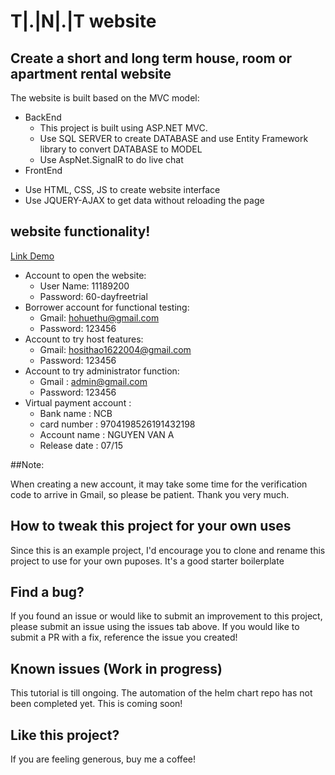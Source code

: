 # T|.|N|.|T website


## Create a short and long term house, room or apartment rental website

The website is built based on the MVC model:

+ BackEnd
  - This project is built using ASP.NET MVC.
  - Use SQL SERVER to create DATABASE and use Entity Framework library to convert DATABASE to MODEL
  - Use AspNet.SignalR to do live chat
+ FrontEnd
- Use HTML, CSS, JS to create website interface
- Use JQUERY-AJAX to get data without reloading the page

## website functionality!

<a href="http://cuthao-001-site1.ltempurl.com/" target="_blank">Link Demo</a>

- Account to open the website: 
  + User Name: 11189200
  + Password: 60-dayfreetrial
- Borrower account for functional testing:
  + Gmail: hohuethu@gmail.com
  + Password: 123456
- Account to try host features:
  + Gmail: hosithao1622004@gmail.com
  + Password: 123456
- Account to try administrator function:
  + Gmail : admin@gmail.com
  + Password: 123456
- Virtual payment account :
  + Bank name : NCB
  + card number : 9704198526191432198
  + Account name : NGUYEN VAN A
  + Release date : 07/15

##Note: 

When creating a new account, it may take some time for the verification code to arrive in Gmail, so please be patient. Thank you very much.


## How to tweak this project for your own uses

Since this is an example project, I'd encourage you to clone and rename this project to use for your own puposes. It's a good starter boilerplate

## Find a bug?

If you found an issue or would like to submit an improvement to this project, please submit an issue using the issues tab above. If you would like to submit a PR with a fix, reference the issue you created!

## Known issues (Work in progress)

This tutorial is till ongoing. The automation of the helm chart repo has not been completed yet. This is coming soon!

## Like this project?

If you are feeling generous, buy me a coffee!
